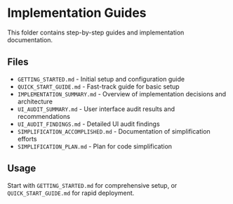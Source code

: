 # Implementation Guides

This folder contains step-by-step guides and implementation documentation.

## Files

- `GETTING_STARTED.md` - Initial setup and configuration guide
- `QUICK_START_GUIDE.md` - Fast-track guide for basic setup
- `IMPLEMENTATION_SUMMARY.md` - Overview of implementation decisions and architecture
- `UI_AUDIT_SUMMARY.md` - User interface audit results and recommendations
- `UI_AUDIT_FINDINGS.md` - Detailed UI audit findings
- `SIMPLIFICATION_ACCOMPLISHED.md` - Documentation of simplification efforts
- `SIMPLIFICATION_PLAN.md` - Plan for code simplification

## Usage

Start with `GETTING_STARTED.md` for comprehensive setup, or `QUICK_START_GUIDE.md` for rapid deployment.

